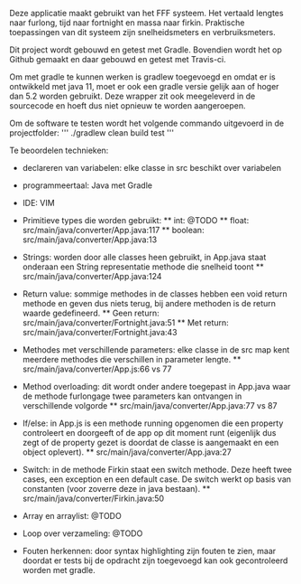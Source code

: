 Deze applicatie maakt gebruikt van het FFF systeem. Het vertaald lengtes naar
furlong, tijd naar fortnight en massa naar firkin. Praktische toepassingen van
dit systeem zijn snelheidsmeters en verbruiksmeters.

Dit project wordt gebouwd en getest met Gradle. Bovendien wordt het op Github
gemaakt en daar gebouwd en getest met Travis-ci.

Om met gradle te kunnen werken is gradlew toegevoegd en omdat er is ontwikkeld
met java 11, moet er ook een gradle versie gelijk aan of hoger dan 5.2 worden
gebruikt. Deze wrapper zit ook meegeleverd in de sourcecode en hoeft dus niet
opnieuw te worden aangeroepen.

Om de software te testen wordt het volgende commando uitgevoerd in de projectfolder:
''' ./gradlew clean build test '''

Te beoordelen technieken:
* declareren van variabelen: elke classe in src beschikt over variabelen
* programmeertaal: Java met Gradle
* IDE: VIM
* Primitieve types die worden gebruikt: 
** int: @TODO
** float: src/main/java/converter/App.java:117
** boolean: src/main/java/converter/App.java:13

* Strings: worden door alle classes heen gebruikt, in App.java staat onderaan een String representatie methode die snelheid toont
** src/main/java/converter/App.java:124

* Return value: sommige methodes in de classes hebben een void return methode en geven dus niets terug, bij andere methoden is de return waarde gedefineerd.
** Geen return: src/main/java/converter/Fortnight.java:51
** Met return: src/main/java/converter/Fortnight.java:43

* Methodes met verschillende parameters: elke classe in de src map kent meerdere methodes die verschillen in parameter lengte.
** src/main/java/converter/App.js:66 vs 77

* Method overloading: dit wordt onder andere toegepast in App.java waar de methode furlongage twee parameters kan ontvangen in verschillende volgorde
** src/main/java/converter/App.java:77 vs 87

* If/else: in App.js is een methode running opgenomen die een property controleert en doorgeeft of de app op dit moment runt (eigenlijk dus zegt of de property gezet is doordat de classe is aangemaakt en een object oplevert).
** src/main/java/converter/App.java:27

* Switch: in de methode Firkin staat een switch methode. Deze heeft twee cases, een exception en een default case. De switch werkt op basis van constanten (voor zoverre deze in java bestaan).
** src/main/java/converter/Firkin.java:50

* Array en arraylist: @TODO
* Loop over verzameling: @TODO
* Fouten herkennen: door syntax highlighting zijn fouten te zien, maar doordat er tests bij de opdracht zijn toegevoegd kan ook gecontroleerd worden met gradle.



